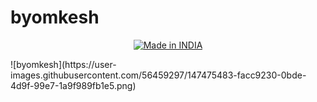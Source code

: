 # byomkesh
<p align="center">
<a href="https://is.gd/UQreTd"><img title="Made in INDIA" src="https://img.shields.io/badge/MADE%20IN-INDIA-SCRIPT?colorA=%23ff8100&colorB=%23017e40&colorC=%23ff0000&style=for-the-badge"></a>
</p>
![byomkesh](https://user-images.githubusercontent.com/56459297/147475483-facc9230-0bde-4d9f-99e7-1a9f989fb1e5.png)

